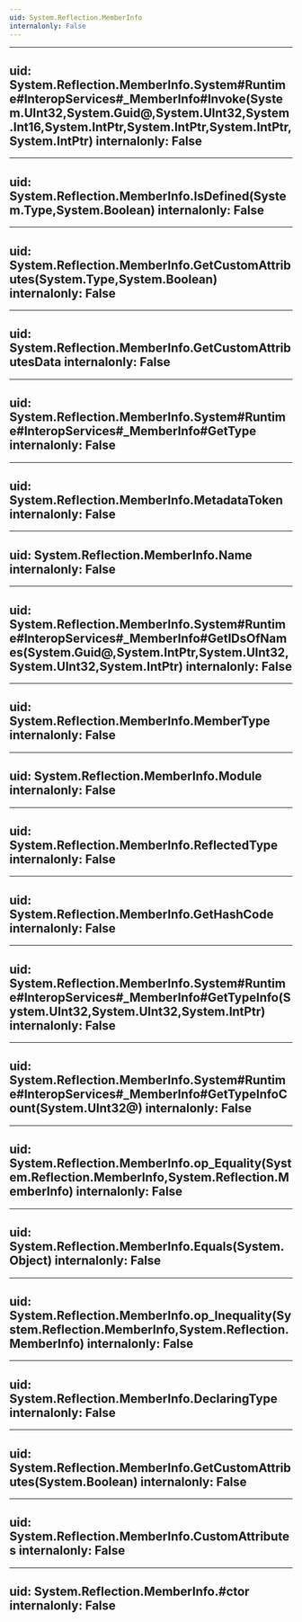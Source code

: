 ```yaml
---
uid: System.Reflection.MemberInfo
internalonly: False
---
```


---
uid: System.Reflection.MemberInfo.System#Runtime#InteropServices#_MemberInfo#Invoke(System.UInt32,System.Guid@,System.UInt32,System.Int16,System.IntPtr,System.IntPtr,System.IntPtr,System.IntPtr)
internalonly: False
---

---
uid: System.Reflection.MemberInfo.IsDefined(System.Type,System.Boolean)
internalonly: False
---

---
uid: System.Reflection.MemberInfo.GetCustomAttributes(System.Type,System.Boolean)
internalonly: False
---

---
uid: System.Reflection.MemberInfo.GetCustomAttributesData
internalonly: False
---

---
uid: System.Reflection.MemberInfo.System#Runtime#InteropServices#_MemberInfo#GetType
internalonly: False
---

---
uid: System.Reflection.MemberInfo.MetadataToken
internalonly: False
---

---
uid: System.Reflection.MemberInfo.Name
internalonly: False
---

---
uid: System.Reflection.MemberInfo.System#Runtime#InteropServices#_MemberInfo#GetIDsOfNames(System.Guid@,System.IntPtr,System.UInt32,System.UInt32,System.IntPtr)
internalonly: False
---

---
uid: System.Reflection.MemberInfo.MemberType
internalonly: False
---

---
uid: System.Reflection.MemberInfo.Module
internalonly: False
---

---
uid: System.Reflection.MemberInfo.ReflectedType
internalonly: False
---

---
uid: System.Reflection.MemberInfo.GetHashCode
internalonly: False
---

---
uid: System.Reflection.MemberInfo.System#Runtime#InteropServices#_MemberInfo#GetTypeInfo(System.UInt32,System.UInt32,System.IntPtr)
internalonly: False
---

---
uid: System.Reflection.MemberInfo.System#Runtime#InteropServices#_MemberInfo#GetTypeInfoCount(System.UInt32@)
internalonly: False
---

---
uid: System.Reflection.MemberInfo.op_Equality(System.Reflection.MemberInfo,System.Reflection.MemberInfo)
internalonly: False
---

---
uid: System.Reflection.MemberInfo.Equals(System.Object)
internalonly: False
---

---
uid: System.Reflection.MemberInfo.op_Inequality(System.Reflection.MemberInfo,System.Reflection.MemberInfo)
internalonly: False
---

---
uid: System.Reflection.MemberInfo.DeclaringType
internalonly: False
---

---
uid: System.Reflection.MemberInfo.GetCustomAttributes(System.Boolean)
internalonly: False
---

---
uid: System.Reflection.MemberInfo.CustomAttributes
internalonly: False
---

---
uid: System.Reflection.MemberInfo.#ctor
internalonly: False
---
